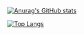 [![Anurag's GitHub stats](https://github-readme-stats.vercel.app/api?username=paulingaillot&theme=radical)](https://github.com/anuraghazra/github-readme-stats)

[![Top Langs](https://github-readme-stats.vercel.app/api/top-langs/?username=paulingaillot&theme=radical)](https://github.com/anuraghazra/github-readme-stats)


